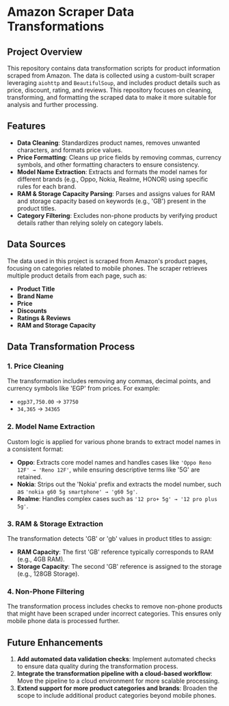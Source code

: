 # Amazon Scraper Data Transformations

## Project Overview

This repository contains data transformation scripts for product information scraped from Amazon. The data is collected using a custom-built scraper leveraging `aiohttp` and `BeautifulSoup`, and includes product details such as price, discount, rating, and reviews. This repository focuses on cleaning, transforming, and formatting the scraped data to make it more suitable for analysis and further processing.

## Features

- **Data Cleaning**: Standardizes product names, removes unwanted characters, and formats price values.
- **Price Formatting**: Cleans up price fields by removing commas, currency symbols, and other formatting characters to ensure consistency.
- **Model Name Extraction**: Extracts and formats the model names for different brands (e.g., Oppo, Nokia, Realme, HONOR) using specific rules for each brand.
- **RAM & Storage Capacity Parsing**: Parses and assigns values for RAM and storage capacity based on keywords (e.g., 'GB') present in the product titles.
- **Category Filtering**: Excludes non-phone products by verifying product details rather than relying solely on category labels.

## Data Sources

The data used in this project is scraped from Amazon's product pages, focusing on categories related to mobile phones. The scraper retrieves multiple product details from each page, such as:

- **Product Title**
- **Brand Name**
- **Price**
- **Discounts**
- **Ratings & Reviews**
- **RAM and Storage Capacity**

## Data Transformation Process

### 1. **Price Cleaning**

The transformation includes removing any commas, decimal points, and currency symbols like 'EGP' from prices. For example:

- `egp37,750.00` → `37750`
- `34,365` → `34365`

### 2. **Model Name Extraction**

Custom logic is applied for various phone brands to extract model names in a consistent format:

- **Oppo**: Extracts core model names and handles cases like `'Oppo Reno 12F' → 'Reno 12F'`, while ensuring descriptive terms like '5G' are retained.
- **Nokia**: Strips out the 'Nokia' prefix and extracts the model number, such as `'nokia g60 5g smartphone' → 'g60 5g'`.
- **Realme**: Handles complex cases such as `'12 pro+ 5g' → '12 pro plus 5g'`.

### 3. **RAM & Storage Extraction**

The transformation detects 'GB' or 'gb' values in product titles to assign:

- **RAM Capacity**: The first 'GB' reference typically corresponds to RAM (e.g., 4GB RAM).
- **Storage Capacity**: The second 'GB' reference is assigned to the storage (e.g., 128GB Storage).

### 4. **Non-Phone Filtering**

The transformation process includes checks to remove non-phone products that might have been scraped under incorrect categories. This ensures only mobile phone data is processed further.


## Future Enhancements

1. **Add automated data validation checks**: Implement automated checks to ensure data quality during the transformation process.
2. **Integrate the transformation pipeline with a cloud-based workflow**: Move the pipeline to a cloud environment for more scalable processing.
3. **Extend support for more product categories and brands**: Broaden the scope to include additional product categories beyond mobile phones.
